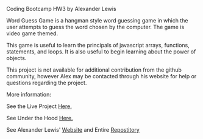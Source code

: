 Coding Bootcamp HW3 by Alexander Lewis

Word Guess Game is a hangman style word guessing game in which the user attempts to guess the word chosen by the computer. The game is video game themed.

This game is useful to learn the principals of javascript arrays, functions, statements, and loops. It is also useful to begin learning about the power of objects.

This project is not available for additional contribution from the github community, however Alex may be contacted through his website for help or questions regarding the project.

More information:

See the Live Project [Here.](https://xer34.github.io/Word-Guess-Game/)

See Under the Hood [Here.](https://github.com/xer34/Word-Guess-Game)

See Alexander Lewis' [Website](www.alexanderlewis.net) and Entire [Repostitory](https://github.com/xer34?tab=repositories)